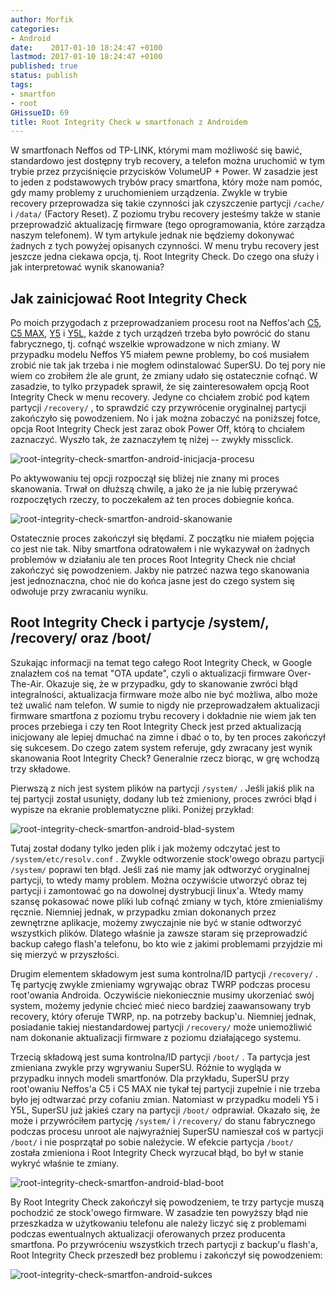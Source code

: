 ```yaml
---
author: Morfik
categories:
- Android
date:    2017-01-10 18:24:47 +0100
lastmod: 2017-01-10 18:24:47 +0100
published: true
status: publish
tags:
- smartfon
- root
GHissueID: 69
title: Root Integrity Check w smartfonach z Androidem
---
```


W smartfonach Neffos od TP-LINK, którymi mam możliwość się bawić, standardowo jest dostępny tryb
recovery, a telefon można uruchomić w tym trybie przez przyciśnięcie przycisków VolumeUP + Power. W
zasadzie jest to jeden z podstawowych trybów pracy smartfona, który może nam pomóc, gdy mamy
problemy z uruchomieniem urządzenia. Zwykle w trybie recovery przeprowadza się takie czynności jak
czyszczenie partycji `/cache/` i `/data/` (Factory Reset). Z poziomu trybu recovery jesteśmy także w
stanie przeprowadzić aktualizację firmware (tego oprogramowania, które zarządza naszym telefonem). W
tym artykule jednak nie będziemy dokonywać żadnych z tych powyżej opisanych czynności. W menu trybu
recovery jest jeszcze jedna ciekawa opcja, tj. Root Integrity Check. Do czego ona służy i jak
interpretować wynik skanowania?

<!--more-->
## Jak zainicjować Root Integrity Check

Po moich przygodach z przeprowadzaniem procesu root na Neffos'ach [C5][1], [C5 MAX][2], [Y5][3] i
[Y5L][4], każde z tych urządzeń trzeba było powrócić do stanu fabrycznego, tj. cofnąć wszelkie
wprowadzone w nich zmiany. W przypadku modelu Neffos Y5 miałem pewne problemy, bo coś musiałem
zrobić nie tak jak trzeba i nie mogłem odinstalować SuperSU. Do tej pory nie wiem co zrobiłem źle
ale grunt, że zmiany udało się ostatecznie cofnąć. W zasadzie, to tylko przypadek sprawił, że się
zainteresowałem opcją Root Integrity Check w menu recovery. Jedyne co chciałem zrobić pod kątem
partycji `/recovery/` , to sprawdzić czy przywrócenie oryginalnej partycji zakończyło się
powodzeniem. No i jak można zobaczyć na poniższej fotce, opcja Root Integrity Check jest zaraz obok
Power Off, którą to chciałem zaznaczyć. Wyszło tak, że zaznaczyłem tę niżej -- zwykły missclick.

![root-integrity-check-smartfon-android-inicjacja-procesu](/img/2017/01/001.root-integrity-check-smartfon-android-inicjacja-procesu.jpg#big)

Po aktywowaniu tej opcji rozpoczął się bliżej nie znany mi proces skanowania. Trwał on dłuższą
chwilę, a jako że ja nie lubię przerywać rozpoczętych rzeczy, to poczekałem aż ten proces
dobiegnie końca.

![root-integrity-check-smartfon-android-skanowanie](/img/2017/01/002.root-integrity-check-smartfon-android-skanowanie.jpg#big)

Ostatecznie proces zakończył się błędami. Z początku nie miałem pojęcia co jest nie tak. Niby
smartfona odratowałem i nie wykazywał on żadnych problemów w działaniu ale ten proces Root Integrity
Check nie chciał zakończyć się powodzeniem. Jakby nie patrzeć nazwa tego skanowania jest
jednoznaczna, choć nie do końca jasne jest do czego system się odwołuje przy zwracaniu wyniku.

## Root Integrity Check i partycje /system/, /recovery/ oraz /boot/

Szukając informacji na temat tego całego Root Integrity Check, w Google znalazłem coś na temat "OTA
update", czyli o aktualizacji firmware Over-The-Air. Okazuje się, że w przypadku, gdy to skanowanie
zwróci błąd integralności, aktualizacja firmware może albo nie być możliwa, albo może też uwalić nam
telefon. W sumie to nigdy nie przeprowadzałem aktualizacji firmware smartfona z poziomu trybu
recovery i dokładnie nie wiem jak ten proces przebiega i czy ten Root Integrity Check jest przed
aktualizacją inicjowany ale lepiej dmuchać na zimne i dbać o to, by ten proces zakończył się
sukcesem. Do czego zatem system referuje, gdy zwracany jest wynik skanowania Root Integrity Check?
Generalnie rzecz biorąc, w grę wchodzą trzy składowe.

Pierwszą z nich jest system plików na partycji `/system/` . Jeśli jakiś plik na tej partycji został
usunięty, dodany lub też zmieniony, proces zwróci błąd i wypisze na ekranie problematyczne pliki.
Poniżej przykład:

![root-integrity-check-smartfon-android-blad-system](/img/2017/01/003.root-integrity-check-smartfon-android-blad-system.jpg#big)

Tutaj został dodany tylko jeden plik i jak możemy odczytać jest to `/system/etc/resolv.conf` .
Zwykle odtworzenie stock'owego obrazu partycji `/system/` poprawi ten błąd. Jeśli zaś nie mamy jak
odtworzyć oryginalnej partycji, to wtedy mamy problem. Można oczywiście utworzyć obraz tej partycji
i zamontować go na dowolnej dystrybucji linux'a. Wtedy mamy szansę pokasować nowe pliki lub cofnąć
zmiany w tych, które zmienialiśmy ręcznie. Niemniej jednak, w przypadku zmian dokonanych przez
zewnętrzne aplikacje, możemy zwyczajnie nie być w stanie odtworzyć wszystkich plików. Dlatego
właśnie ja zawsze staram się przeprowadzić backup całego flash'a telefonu, bo kto wie z jakimi
problemami przyjdzie mi się mierzyć w przyszłości.

Drugim elementem składowym jest suma kontrolna/ID partycji `/recovery/` . Tę partycję zwykle
zmieniamy wgrywając obraz TWRP podczas procesu root'owania Androida. Oczywiście niekoniecznie musimy
ukorzeniać swój system, możemy jedynie chcieć mieć nieco bardziej zaawansowany tryb recovery, który
oferuje TWRP, np. na potrzeby backup'u. Niemniej jednak, posiadanie takiej niestandardowej partycji
`/recovery/` może uniemożliwić nam dokonanie aktualizacji firmware z poziomu działającego systemu.

Trzecią składową jest suma kontrolna/ID partycji `/boot/` . Ta partycja jest zmieniana zwykle przy
wgrywaniu SuperSU. Różnie to wygląda w przypadku innych modeli smartfonów. Dla przykładu, SuperSU
przy root'owaniu Neffos'a C5 i C5 MAX nie tykał tej partycji zupełnie i nie trzeba było jej odtwarzać
przy cofaniu zmian. Natomiast w przypadku modeli Y5 i Y5L, SuperSU już jakieś czary na partycji
`/boot/` odprawiał. Okazało się, że może i przywróciłem partycję `/system/` i `/recovery/` do stanu
fabrycznego podczas procesu unroot ale najwyraźniej SuperSU namieszał coś w partycji `/boot/` i nie
posprzątał po sobie należycie. W efekcie partycja `/boot/` została zmieniona i Root Integrity Check
wyrzucał błąd, bo był w stanie wykryć właśnie te zmiany.

![root-integrity-check-smartfon-android-blad-boot](/img/2017/01/004.root-integrity-check-smartfon-android-blad-boot.jpg#big)

By Root Integrity Check zakończył się powodzeniem, te trzy partycje muszą pochodzić ze stock'owego
firmware. W zasadzie ten powyższy błąd nie przeszkadza w użytkowaniu telefonu ale należy liczyć się
z problemami podczas ewentualnych aktualizacji oferowanych przez producenta smartfona. Po
przywróceniu wszystkich trzech partycji z backup'u flash'a, Root Integrity Check przeszedł bez
problemu i zakończył się powodzeniem:

![root-integrity-check-smartfon-android-sukces](/img/2017/01/005.root-integrity-check-smartfon-android-sukces.jpg#big)


[1]: /post/android-root-smartfona-neffos-c5-od-tp-link/
[2]: /post/android-root-smartfona-neffos-c5-max-od-tp-link/
[3]: /post/android-root-smartfona-neffos-y5-od-tp-link/
[4]: /post/android-root-smartfona-neffos-y5l-tp-link/
